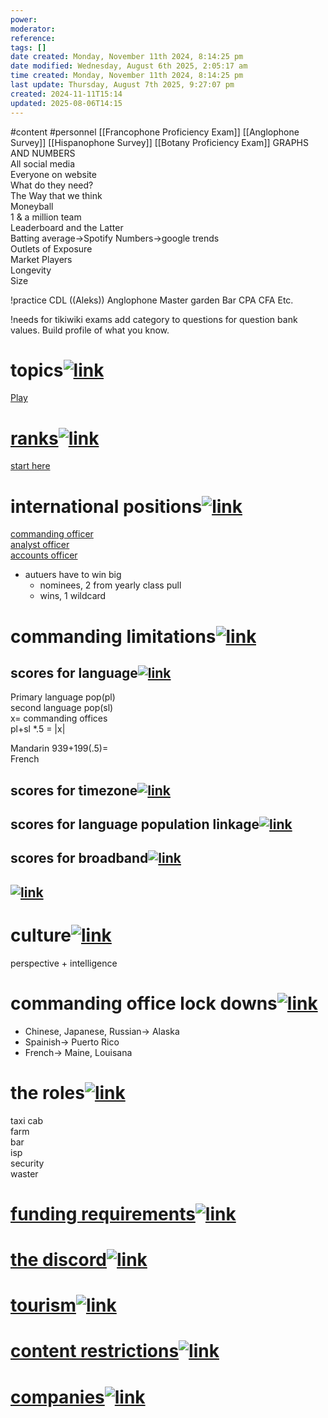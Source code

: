 ```yaml
---
power: 
moderator: 
reference: 
tags: []
date created: Monday, November 11th 2024, 8:14:25 pm
date modified: Wednesday, August 6th 2025, 2:05:17 am
time created: Monday, November 11th 2024, 8:14:25 pm
last update: Thursday, August 7th 2025, 9:27:07 pm
created: 2024-11-11T15:14
updated: 2025-08-06T14:15
---
```

#content #personnel 
[[Francophone Proficiency Exam]]
[[Anglophone Survey]]
[[Hispanophone Survey]]
[[Botany Proficiency Exam]]
GRAPHS AND NUMBERS  
All social media  
Everyone on website  
What do they need?  
The Way that we think  
Moneyball  
1 & a million team  
Leaderboard and the Latter  
Batting average->Spotify Numbers->google trends  
Outlets of Exposure  
Market Players  
Longevity  
Size

!practice
CDL
((Aleks))
Anglophone
Master garden
Bar
CPA
CFA
Etc.

!needs for tikiwiki exams
add category to questions for question bank values.
Build profile of what you know.

# topics[![link](https://localhost/tiki-26.2/img/icons/link.png)](https://localhost/tiki-26.2/tiki-index.php?page=The-Game#topics)

[Play](https://localhost/tiki-26.2/tiki-editpage.php?page=Play)

# [ranks](https://localhost/tiki-26.2/tiki-index.php?page=ranks "ranks")[![link](https://localhost/tiki-26.2/img/icons/link.png)](https://localhost/tiki-26.2/tiki-index.php?page=The-Game#ranks)

[start here](https://localhost/tiki-26.2/tiki-editpage.php?page=start+here)

# international positions[![link](https://localhost/tiki-26.2/img/icons/link.png)](https://localhost/tiki-26.2/tiki-index.php?page=The-Game#international_postions)

[commanding officer](https://localhost/tiki-26.2/tiki-editpage.php?page=commanding+officer)  
[analyst officer](https://localhost/tiki-26.2/tiki-editpage.php?page=analyst+officer)  
[accounts officer](https://localhost/tiki-26.2/tiki-editpage.php?page=accounts+officer)

- autuers have to win big
    - nominees, 2 from yearly class pull
    - wins, 1 wildcard

# commanding limitations[![link](https://localhost/tiki-26.2/img/icons/link.png)](https://localhost/tiki-26.2/tiki-index.php?page=The-Game#commanding_limitations)

## scores for language[![link](https://localhost/tiki-26.2/img/icons/link.png)](https://localhost/tiki-26.2/tiki-index.php?page=The-Game#scores_for_language)

Primary language pop(pl)  
second language pop(sl)  
x= commanding offices  
pl+sl *.5 = |x|

  
Mandarin 939+199(.5)=  
French

## scores for timezone[![link](https://localhost/tiki-26.2/img/icons/link.png)](https://localhost/tiki-26.2/tiki-index.php?page=The-Game#scores_for_timezone)

## scores for language population linkage[![link](https://localhost/tiki-26.2/img/icons/link.png)](https://localhost/tiki-26.2/tiki-index.php?page=The-Game#scores_for_language_population_linkage)

## scores for broadband[![link](https://localhost/tiki-26.2/img/icons/link.png)](https://localhost/tiki-26.2/tiki-index.php?page=The-Game#scores_for_broadband)

## [![link](https://localhost/tiki-26.2/img/icons/link.png)](https://localhost/tiki-26.2/tiki-index.php?page=The-Game#ad41d8cd98f00b204e9800998ecf8427e)

# culture[![link](https://localhost/tiki-26.2/img/icons/link.png)](https://localhost/tiki-26.2/tiki-index.php?page=The-Game#culture)

perspective + intelligence

# commanding office lock downs[![link](https://localhost/tiki-26.2/img/icons/link.png)](https://localhost/tiki-26.2/tiki-index.php?page=The-Game#commanding_office_lock_downs)

- Chinese, Japanese, Russian-> Alaska
- Spainish-> Puerto Rico
- French-> Maine, Louisana

  

# the roles[![link](https://localhost/tiki-26.2/img/icons/link.png)](https://localhost/tiki-26.2/tiki-index.php?page=The-Game#the_roles)

taxi cab  
farm  
bar  
isp  
security  
waster

# [funding requirements](https://localhost/tiki-26.2/tiki-index.php?page=funding-requirements "funding requirements")[![link](https://localhost/tiki-26.2/img/icons/link.png)](https://localhost/tiki-26.2/tiki-index.php?page=The-Game#funding_requirements)

# [the discord](https://localhost/tiki-26.2/tiki-index.php?page=the-discord "the discord")[![link](https://localhost/tiki-26.2/img/icons/link.png)](https://localhost/tiki-26.2/tiki-index.php?page=The-Game#the_discord)

# [tourism](https://localhost/tiki-26.2/tiki-index.php?page=tourism "tourism")[![link](https://localhost/tiki-26.2/img/icons/link.png)](https://localhost/tiki-26.2/tiki-index.php?page=The-Game#tourism)

# [content restrictions](https://localhost/tiki-26.2/tiki-index.php?page=content-restrictions "content restrictions")[![link](https://localhost/tiki-26.2/img/icons/link.png)](https://localhost/tiki-26.2/tiki-index.php?page=The-Game#content_restrictions)

# [companies](https://localhost/tiki-26.2/tiki-editpage.php?page=companies "Create page: companies")[![link](https://localhost/tiki-26.2/img/icons/link.png)](https://localhost/tiki-26.2/tiki-index.php?page=The-Game#companies)